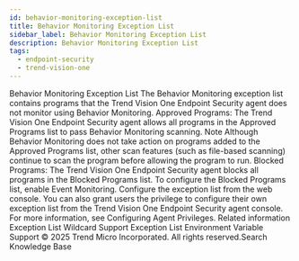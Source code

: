 ```yaml
---
id: behavior-monitoring-exception-list
title: Behavior Monitoring Exception List
sidebar_label: Behavior Monitoring Exception List
description: Behavior Monitoring Exception List
tags:
  - endpoint-security
  - trend-vision-one
---
```


 Behavior Monitoring Exception List The Behavior Monitoring exception list contains programs that the Trend Vision One Endpoint Security agent does not monitor using Behavior Monitoring. Approved Programs: The Trend Vision One Endpoint Security agent allows all programs in the Approved Programs list to pass Behavior Monitoring scanning. Note Although Behavior Monitoring does not take action on programs added to the Approved Programs list, other scan features (such as file-based scanning) continue to scan the program before allowing the program to run. Blocked Programs: The Trend Vision One Endpoint Security agent blocks all programs in the Blocked Programs list. To configure the Blocked Programs list, enable Event Monitoring. Configure the exception list from the web console. You can also grant users the privilege to configure their own exception list from the Trend Vision One Endpoint Security agent console. For more information, see Configuring Agent Privileges. Related information Exception List Wildcard Support Exception List Environment Variable Support © 2025 Trend Micro Incorporated. All rights reserved.Search Knowledge Base